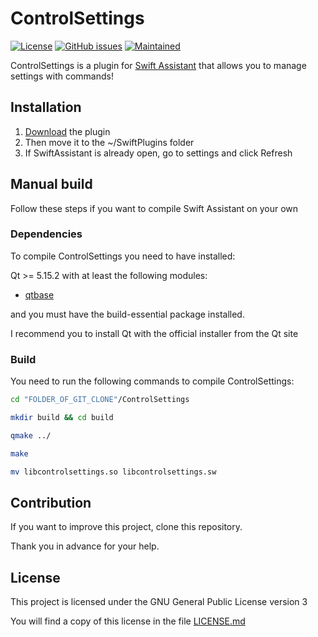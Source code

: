 # ControlSettings

[![License](https://img.shields.io/badge/license-GPLv3.0-blue.svg)](https://www.gnu.org/licenses/gpl-3.0.html) [![GitHub issues](https://img.shields.io/github/issues/Swiftapp-hub/ControlSettings-Plugin-Swift-Assistant.svg)](https://github.com/Swiftapp-hub/ControlSettings-Plugin-Swift-Assistant/issues) [![Maintained](https://img.shields.io/maintenance/yes/2021.svg)](https://github.com/Swiftapp-hub/ControlSettings-Plugin-Swift-Assistant/commits/develop)

ControlSettings is a plugin for [Swift Assistant](https://github.com/Swiftapp-hub/Swift-Assistant) that allows you to manage settings with commands!

## Installation

1. [Download]() the plugin
2. Then move it to the ~/SwiftPlugins folder
3. If SwiftAssistant is already open, go to settings and click Refresh

## Manual build

Follow these steps if you want to compile Swift Assistant on your own

### Dependencies

To compile ControlSettings you need to have installed:

Qt >= 5.15.2 with at least the following modules:

* [qtbase](http://code.qt.io/cgit/qt/qtbase.git)

and you must have the build-essential package installed.

I recommend you to install Qt with the official installer from the Qt site

### Build

You need to run the following commands to compile ControlSettings:

```bash
cd "FOLDER_OF_GIT_CLONE"/ControlSettings
```

```bash
mkdir build && cd build
```

```bash
qmake ../
```

```bash
make
```

```bash
mv libcontrolsettings.so libcontrolsettings.sw
```

## Contribution

If you want to improve this project, clone this repository.

Thank you in advance for your help.

## License

This project is licensed under the GNU General Public License version 3

You will find a copy of this license in the file [LICENSE.md](https://github.com/Swiftapp-hub/ControlSettings-Plugin-Swift-Assistant/blob/master/LICENSE.md)
